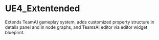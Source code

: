 # UE4_Extentended
Extends TeamAI gameplay system, adds customized property structure in details panel and in node graphs,
and TeamsAI editor via editor widget blueprint.
